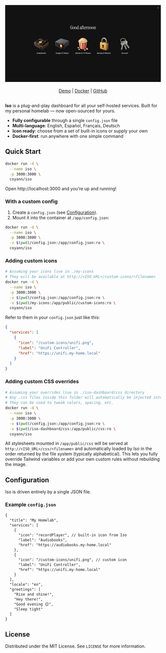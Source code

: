 <div align="center">
  <a href="https://iso.tim.cv/" target="_blank">
    <img src="./.github/assets/preview.png" alt="Iso dashboard screenshot" width="800" />
  </a>
</div>

<br />
<div align="center">
  <a href="https://iso.tim.cv" target="_blank">Demo</a>
  |
  <a href="https://hub.docker.com/r/coyann/iso" target="_blank">Docker</a>
  |
  <a href="https://github.com/Coyenn/iso/" target="_blank">GitHub</a>
</div>
<br />

**Iso** is a plug-and-play dashboard for all your self-hosted services.
Built for my personal homelab — now open-sourced for yours.

- **Fully configurable** through a single `config.json` file
- **Multi-language**: English, Español, Français, Deutsch
- **Icon ready**: choose from a set of built-in icons or supply your own
- **Docker-first**: run anywhere with one simple command

## ‍️Quick Start

```bash
docker run -d \
  --name iso \
  -p 3000:3000 \
  coyann/iso
```

Open http://localhost:3000 and you’re up and running!

### With a custom config

1. Create a `config.json` (see [Configuration](#-configuration)).
2. Mount it into the container at `/app/config.json`:

```bash
docker run -d \
  --name iso \
  -p 3000:3000 \
  -v $(pwd)/config.json:/app/config.json:ro \
  coyann/iso
```

### Adding custom icons

```bash
# Assuming your icons live in ./my-icons
# They will be available at http://<ISO_URL>/custom-icons/<filename>
docker run -d \
  --name iso \
  -p 3000:3000 \
  -v $(pwd)/config.json:/app/config.json:ro \
  -v $(pwd)/my-icons:/app/public/custom-icons:ro \
  coyann/iso
```

Refer to them in your `config.json` just like this:

```json
{
  "services": [
    {
      "icon": "/custom-icons/unifi.png",
      "label": "UniFi Controller",
      "href": "https://unifi.my-home.local"
    }
  ]
}
```

### Adding custom CSS overrides

```bash
# Assuming your overrides live in ./iso-dashboard/css directory
# Any .css files inside this folder will automatically be injected into the <head> of Iso at runtime
# They can be used to tweak colors, spacing, etc.
docker run -d \
  --name iso \
  -p 3000:3000 \
  -v $(pwd)/config.json:/app/config.json:ro \
  -v $(pwd)/iso-dashboard/css:/app/public/css:ro \
  coyann/iso
```

All stylesheets mounted in `/app/public/css` will be served at `http://<ISO_URL>/css/<filename>` and automatically loaded by Iso in the order returned by the file system (typically alphabetical). This lets you fully override Tailwind variables or add your own custom rules without rebuilding the image.

## Configuration

Iso is driven entirely by a single JSON file.

### Example `config.json`

```json5
{
  "title": "My Homelab",
  "services": [
    {
      "icon": "recordPlayer", // built-in icon from Iso
      "label": "Audiobooks",
      "href": "https://audiobooks.my-home.local"
    },
    {
      "icon": "/custom-icons/unifi.png", // custom icon
      "label": "UniFi Controller",
      "href": "https://unifi.my-home.local"
    }
  ],
  "locale": "en",
  "greetings": [
    "Rise and shine!",
    "Hey there!",
    "Good evening 😊",
    "Sleep tight"
  ]
}
```

## License

Distributed under the MIT License. See `LICENSE` for more information.
